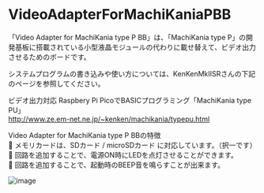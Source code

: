 # VideoAdapterForMachiKaniaPBB
「Video Adapter for MachiKania type P BB」は、「MachiKania type P」の開発基板に搭載されている小型液晶モジュールの代わりに載せ替えて、ビデオ出力させるためのボードです。<BR>

システムプログラムの書き込みや使い方については、KenKenMkIISRさんの下記のページを参照してください。<BR>

ビデオ出力対応 Raspbery Pi PicoでBASICプログラミング「MachiKania type PU」<BR>
http://www.ze.em-net.ne.jp/~kenken/machikania/typepu.html

Video Adapter for MachiKania type P BBの特徴<BR>
	メモリカードは、SDカード / microSDカード に対応しています。（択一です）<BR>
	回路を追加することで、電源ON時にLEDを点灯させることができます。<BR>
	回路を追加することで、起動時のBEEP音を鳴らすことが出来ます。<BR>

![image](https://github.com/user-attachments/assets/362f0d3e-4cf3-400d-90c4-77db9ebfdeb6)
